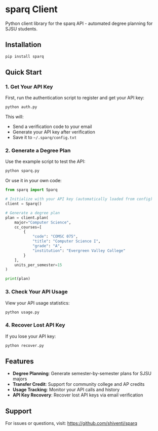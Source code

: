 # sparq Client

Python client library for the sparq API - automated degree planning for SJSU students.

## Installation

```bash
pip install sparq
```

## Quick Start

### 1. Get Your API Key

First, run the authentication script to register and get your API key:

```bash
python auth.py
```

This will:
- Send a verification code to your email
- Generate your API key after verification
- Save it to `~/.sparq/config.txt`

### 2. Generate a Degree Plan

Use the example script to test the API:

```bash
python sparq.py
```

Or use it in your own code:

```python
from sparq import Sparq

# Initialize with your API key (automatically loaded from config)
client = Sparq()

# Generate a degree plan
plan = client.plan(
    major="Computer Science",
    cc_courses=[
        {
            "code": "COMSC 075",
            "title": "Computer Science I",
            "grade": "A",
            "institution": "Evergreen Valley College"
        }
    ],
    units_per_semester=15
)

print(plan)
```

### 3. Check Your API Usage

View your API usage statistics:

```bash
python usage.py
```

### 4. Recover Lost API Key

If you lose your API key:

```bash
python recover.py
```

## Features

- **Degree Planning**: Generate semester-by-semester plans for SJSU majors
- **Transfer Credit**: Support for community college and AP credits  
- **Usage Tracking**: Monitor your API calls and history
- **API Key Recovery**: Recover lost API keys via email verification

## Support

For issues or questions, visit: https://github.com/shiventi/sparq
